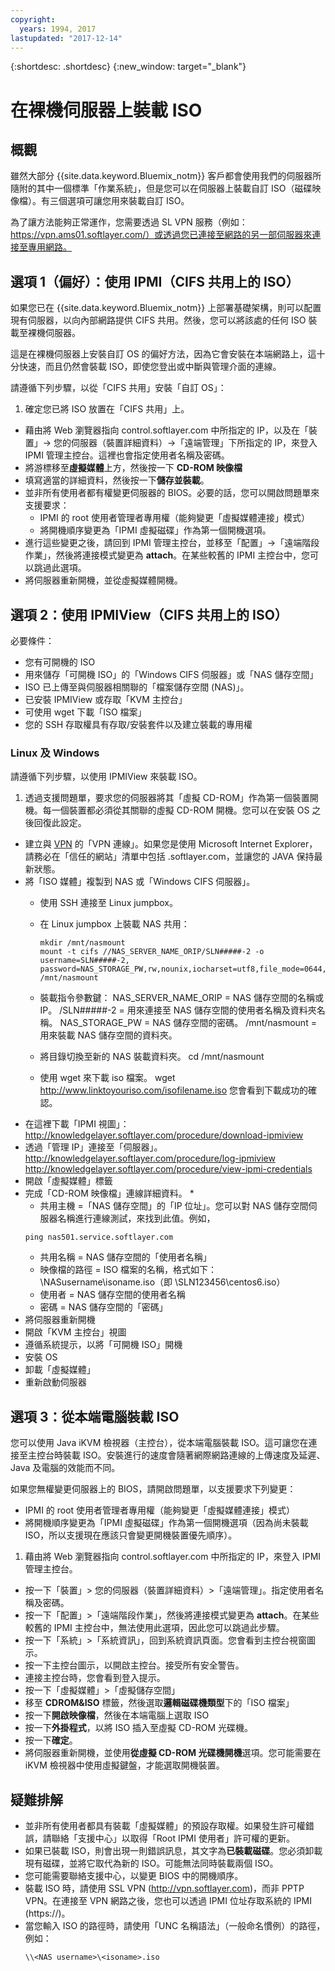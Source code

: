 ```yaml
---
copyright:
  years: 1994, 2017
lastupdated: "2017-12-14"
---
```


{:shortdesc: .shortdesc}
{:new_window: target="_blank"}


# 在裸機伺服器上裝載 ISO

## 概觀

雖然大部分 {{site.data.keyword.Bluemix_notm}} 客戶都會使用我們的伺服器所隨附的其中一個標準「作業系統」，但是您可以在伺服器上裝載自訂 ISO（磁碟映像檔）。有三個選項可讓您用來裝載自訂 ISO。

為了讓方法能夠正常運作，您需要透過 SL VPN 服務（例如：https://vpn.ams01.softlayer.com/）或透過您已連接至網路的另一部伺服器來連接至專用網路。

## 選項 1（偏好）：使用 IPMI（CIFS 共用上的 ISO）

如果您已在 {{site.data.keyword.Bluemix_notm}} 上部署基礎架構，則可以配置現有伺服器，以向內部網路提供 CIFS 共用。然後，您可以將該處的任何 ISO 裝載至裸機伺服器。

這是在裸機伺服器上安裝自訂 OS 的偏好方法，因為它會安裝在本端網路上，這十分快速，而且仍然會裝載 ISO，即使您登出或中斷與管理介面的連線。

請遵循下列步驟，以從「CIFS 共用」安裝「自訂 OS」：

1. 確定您已將 ISO 放置在「CIFS 共用」上。
* 藉由將 Web 瀏覽器指向 control.softlayer.com 中所指定的 IP，以及在「裝置」-> 您的伺服器（裝置詳細資料）->「遠端管理」下所指定的 IP，來登入 IPMI 管理主控台。這裡也會指定使用者名稱及密碼。
* 將游標移至**虛擬媒體**上方，然後按一下 **CD-ROM 映像檔**
* 填寫適當的詳細資料，然後按一下**儲存並裝載**。
* 並非所有使用者都有權變更伺服器的 BIOS。必要的話，您可以開啟問題單來支援要求：
  * IPMI 的 root 使用者管理者專用權（能夠變更「虛擬媒體連接」模式）
  * 將開機順序變更為「IPMI 虛擬磁碟」作為第一個開機選項。
* 進行這些變更之後，請回到 IPMI 管理主控台，並移至「配置」->「遠端階段作業」，然後將連接模式變更為 **attach**。在某些較舊的 IPMI 主控台中，您可以跳過此選項。
* 將伺服器重新開機，並從虛擬媒體開機。


## 選項 2：使用 IPMIView（CIFS 共用上的 ISO）

必要條件：<br/>
* 您有可開機的 ISO
* 用來儲存「可開機 ISO」的「Windows CIFS 伺服器」或「NAS 儲存空間」
* ISO 已上傳至與伺服器相關聯的「檔案儲存空間 (NAS)」。
* 已安裝 IPMIView 或存取「KVM 主控台」
* 可使用 wget 下載「ISO 檔案」
* 您的 SSH 存取權具有存取/安裝套件以及建立裝載的專用權


### Linux 及 Windows
請遵循下列步驟，以使用 IPMIView 來裝載 ISO。
1. 透過支援問題單，要求您的伺服器將其「虛擬 CD-ROM」作為第一個裝置開機。每一個裝置都必須從其關聯的虛擬 CD-ROM 開機。您可以在安裝 OS 之後回復此設定。
* 建立與 [VPN](http://www.softlayer.com/VPN-Access) 的「VPN 連線」。如果您是使用 Microsoft Internet Explorer，請務必在「信任的網站」清單中包括 .softlayer.com，並讓您的 JAVA 保持最新狀態。
* 將「ISO 媒體」複製到 NAS 或「Windows CIFS 伺服器」。
  * 使用 SSH 連接至 Linux jumpbox。
  * 在 Linux jumpbox 上裝載 NAS 共用：

        mkdir /mnt/nasmount
        mount -t cifs //NAS_SERVER_NAME_ORIP/SLN#####-2 -o username=SLN#####-2,
        password=NAS_STORAGE_PW,rw,nounix,iocharset=utf8,file_mode=0644,dir_mode=0755 /mnt/nasmount
  * 裝載指令參數鍵：
        NAS_SERVER_NAME_ORIP = NAS 儲存空間的名稱或 IP。
        /SLN#####-2 = 用來連接至 NAS 儲存空間的使用者名稱及資料夾名稱。
        NAS_STORAGE_PW = NAS 儲存空間的密碼。
        /mnt/nasmount = 用來裝載 NAS 儲存空間的資料夾。
  * 將目錄切換至新的 NAS 裝載資料夾。
        cd /mnt/nasmount
  * 使用 wget 來下載 iso 檔案。
        wget http://www.linktoyouriso.com/isofilename.iso
  您會看到下載成功的確認。
* 在這裡下載「IPMI 視圖」：
      http://knowledgelayer.softlayer.com/procedure/download-ipmiview
* 透過「管理 IP」連接至「伺服器」。
      http://knowledgelayer.softlayer.com/procedure/log-ipmiview
      http://knowledgelayer.softlayer.com/procedure/view-ipmi-credentials
* 開啟「虛擬媒體」標籤
* 完成「CD-ROM 映像檔」連線詳細資料。
  *
    * 共用主機 =「NAS 儲存空間」的「IP 位址」。您可以對 NAS 儲存空間伺服器名稱進行連線測試，來找到此值。例如，
    ```
    ping nas501.service.softlayer.com
    ```
    * 共用名稱 = NAS 儲存空間的「使用者名稱」
    * 映像檔的路徑 = ISO 檔案的名稱，格式如下：
          \NASusername\isoname.iso（即 \SLN123456\centos6.iso）
    * 使用者 = NAS 儲存空間的使用者名稱
    * 密碼 = NAS 儲存空間的「密碼」
* 將伺服器重新開機
* 開啟「KVM 主控台」視圖
* 遵循系統提示，以將「可開機 ISO」開機
* 安裝 OS
* 卸載「虛擬媒體」
* 重新啟動伺服器

## 選項 3：從本端電腦裝載 ISO
<a name="option3"></a>

您可以使用 Java iKVM 檢視器（主控台），從本端電腦裝載 ISO。這可讓您在連接至主控台時裝載 ISO。安裝進行的速度會隨著網際網路連線的上傳速度及延遲、Java 及電腦的效能而不同。

如果您無權變更伺服器上的 BIOS，請開啟問題單，以支援要求下列變更：
* IPMI 的 root 使用者管理者專用權（能夠變更「虛擬媒體連接」模式）
* 將開機順序變更為「IPMI 虛擬磁碟」作為第一個開機選項（因為尚未裝載 ISO，所以支援現在應該只會變更開機裝置優先順序）。


1. 藉由將 Web 瀏覽器指向 control.softlayer.com 中所指定的 IP，來登入 IPMI 管理主控台。
* 按一下「裝置」> 您的伺服器（裝置詳細資料）>「遠端管理」。指定使用者名稱及密碼。
* 按一下「配置」>「遠端階段作業」，然後將連接模式變更為 **attach**。在某些較舊的 IPMI 主控台中，無法使用此選項，因此您可以跳過此步驟。
* 按一下「系統」>「系統資訊」，回到系統資訊頁面。您會看到主控台視窗圖示。
* 按一下主控台圖示，以開啟主控台。接受所有安全警告。
* 連接主控台時，您會看到登入提示。
* 按一下「虛擬媒體」>「虛擬儲存空間」
* 移至 **CDROM&ISO** 標籤，然後選取**邏輯磁碟機類型**下的「ISO 檔案」
* 按一下**開啟映像檔**，然後在本端電腦上選取 ISO
* 按一下**外掛程式**，以將 ISO 插入至虛擬 CD-ROM 光碟機。
* 按一下**確定**。
* 將伺服器重新開機，並使用**從虛擬 CD-ROM 光碟機開機**選項。您可能需要在 iKVM 檢視器中使用虛擬鍵盤，才能選取開機裝置。

## 疑難排解

* 並非所有使用者都具有裝載「虛擬媒體」的預設存取權。如果發生許可權錯誤，請聯絡「支援中心」以取得「Root IPMI 使用者」許可權的更新。
* 如果已裝載 ISO，則會出現一則錯誤訊息，其文字為**已裝載磁碟**。您必須卸載現有磁碟，並將它取代為新的 ISO。可能無法同時裝載兩個 ISO。
* 您可能需要聯絡支援中心，以變更 BIOS 中的開機順序。
* 裝載 ISO 時，請使用 SSL VPN (http://vpn.softlayer.com)，而非 PPTP VPN。在連接至 VPN 網路之後，您也可以透過 IPMI 位址存取系統的 IPMI (https://<private-ip-IPMI-management>)。
* 當您輸入 ISO 的路徑時，請使用「UNC 名稱語法」（一般命名慣例）的路徑，例如：
  ```
  \\<NAS username>\<isoname>.iso
  ```
